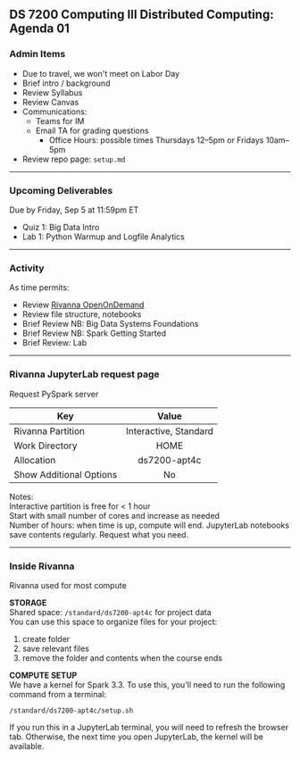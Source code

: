 ## DS 7200 Computing III Distributed Computing: Agenda 01



### Admin Items

- Due to travel, we won't meet on Labor Day
- Brief intro / background
- Review Syllabus
- Review Canvas
- Communications:
  - Teams for IM
  - Email TA for grading questions
    - Office Hours: possible times Thursdays 12–5pm or Fridays 10am–5pm  
- Review repo page: `setup.md`

---

### Upcoming Deliverables

Due by Friday, Sep 5 at 11:59pm ET
- Quiz 1: Big Data Intro
- Lab 1: Python Warmup and Logfile Analytics


---

### Activity

As time permits:

- Review [Rivanna OpenOnDemand](https://ood.hpc.virginia.edu/pun/sys/dashboard)
- Review file structure, notebooks
- Brief Review NB: Big Data Systems Foundations  
- Brief Review NB: Spark Getting Started  
- Brief Review: Lab

---

### Rivanna JupyterLab request page

Request PySpark server

| Key       | Value |
| ----------- | :-----------: |
| Rivanna Partition | Interactive, Standard |
| Work Directory | HOME |
| Allocation| ds7200-apt4c |
| Show Additional Options| No |

Notes:    
Interactive partition is free for  < 1 hour  
Start with small number of cores and increase as needed  
Number of hours: when time is up, compute will end. JupyterLab notebooks save contents regularly. Request what you need.

--- 
### Inside Rivanna

Rivanna used for most compute

**STORAGE**  
Shared space: `/standard/ds7200-apt4c` for project data  
You can use this space to organize files for your project: 
1. create folder
2. save relevant files
3. remove the folder and contents when the course ends

**COMPUTE SETUP**  
We have a kernel for Spark 3.3. To use this, you'll need to run the following command from a terminal:

`/standard/ds7200-apt4c/setup.sh`

If you run this in a JupyterLab terminal, you will need to refresh the browser tab. Otherwise, the next time you open JupyterLab, the kernel will be available. 
